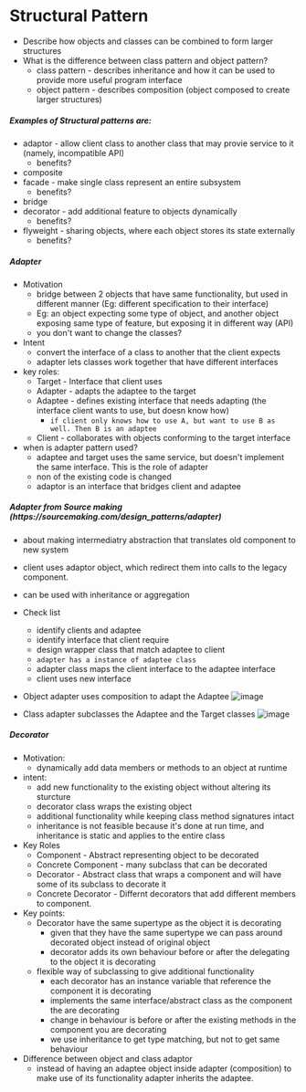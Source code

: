 <h1> Structural Pattern </h1>

- Describe how objects and classes can be combined to form larger structures
- What is the difference between class pattern and object pattern?
  - class pattern - describes inheritance and how it can be used to provide more useful program interface
  - object pattern - describes composition (object composed to create larger structures)

<h5> Examples of Structural patterns are: </h5>

- adaptor - allow client class to another class that may provie service to it (namely, incompatible API)
  - benefits?
- composite 
- facade - make single class represent an entire subsystem
  - benefits?
- bridge
- decorator - add additional feature to objects dynamically
  - benefits?
- flyweight - sharing objects, where each object stores its state externally
  - benefits?

<h5> Adapter </h5>

- Motivation
  - bridge between 2 objects that have same functionality, but used in different manner (Eg: different specification
  to their interface)
  - Eg: an object expecting some type of object, and another object exposing same type of feature, but exposing it
  in different way (API)
  - you don't want to change the classes? 
- Intent
  - convert the interface of a class to another that the client expects
  - adapter lets classes work together that have different interfaces
- key roles:
  - Target - Interface that client uses
  - Adapter - adapts the adaptee to the target
  - Adaptee - defines existing interface that needs adapting (the interface client wants to use, but doesn know how)
    - ```if client only knows how to use A, but want to use B as well. Then B is an adaptee```
  - Client - collaborates with objects conforming to the target interface
- when is adapter pattern used?
  - adaptee and target uses the same service, but doesn't implement the same interface. This is the role of adapter
  - non of the existing code is changed 
  - adaptor is an interface that bridges client and adaptee
  
<h5> Adapter from Source making (https://sourcemaking.com/design_patterns/adapter) </h5>

- about making intermediatry abstraction that translates old component to new system
- client uses adaptor object, which redirect them into calls to the legacy component. 
- can be used with inheritance or aggregation
- Check list
  - identify clients and adaptee 
  - identify interface that client require
  - design wrapper class that match adaptee to client
  - ```adapter has a instance of adaptee class ```
  - adapter class maps the client interface to the adaptee interface
  - client uses new interface
- Object adapter uses composition to adapt the Adaptee
![image](https://user-images.githubusercontent.com/26092570/55203912-8c7c8280-51a3-11e9-9024-cdbbaf602323.png)

- Class adapter subclasses the Adaptee and the Target classes
![image](https://user-images.githubusercontent.com/26092570/55203882-7242a480-51a3-11e9-8005-48273b13ea99.png)


<h5> Decorator </h5>

- Motivation:
  - dynamically add data members or methods to an object at runtime
- intent:
  - add new functionality to the existing object without altering its sturcture
  - decorator class wraps the existing object
  - additional functionality while keeping class method signatures intact
  - inheritance is not feasible because it's done at run time, and inheritance is static and applies to the
  entire class
- Key Roles
  - Component - Abstract representing object to be decorated 
  - Concrete Component - many subclass that can be decorated
  - Decorator - Abstract class that wraps a component and will have some of its subclass to decorate it
  - Concrete Decorator - Differnt decorators that add different members to component.
- Key points:
  - Decorator have the same supertype as the object it is decorating
    - given that they have the same supertype we can pass around decorated object instead of original object
    - decorator adds its own behaviour before or after the delegating to the object it is decorating
  - flexible way of subclassing to give additional functionality
    - each decorator has an instance variable that reference the component it is decorating
    - implements the same interface/abstract class as the component the are decorating
    - change in behaviour is before or after the existing methods in the component you are decorating
    - we use inheritance to get type matching, but not to get same behaviour
- Difference between object and class adaptor
  - instead of having an adaptee object inside adapter (composition) to make use of its functionality adapter inherits the adaptee.
  
